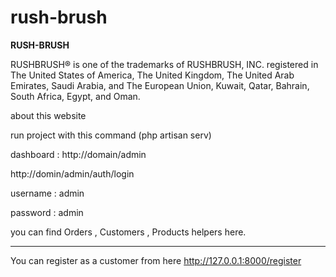 # rush-brush

**RUSH-BRUSH**

RUSHBRUSH® is one of the trademarks of RUSHBRUSH, INC. registered in The United States of America, 
The United Kingdom, The United Arab Emirates, Saudi Arabia, and The European Union, Kuwait, Qatar, Bahrain, South Africa, Egypt, and Oman.

about this website

run project with this command (php artisan serv)

dashboard : http://domain/admin

http://domin/admin/auth/login

username : admin

password : admin

you can find Orders , Customers , Products helpers here.

-------------------------------------------------------
You can register as a customer from here
http://127.0.0.1:8000/register
